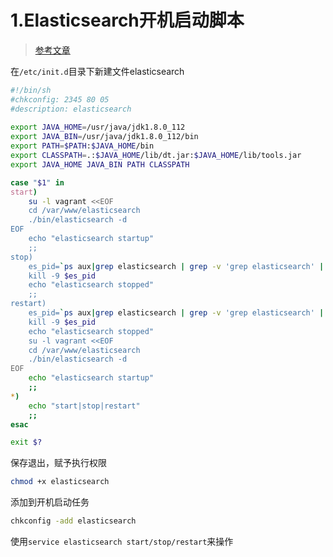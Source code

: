 # 1.Elasticsearch开机启动脚本
> [参考文章](https://www.jianshu.com/p/06794b2a7588)

在`/etc/init.d`目录下新建文件elasticsearch
```sh
#!/bin/sh
#chkconfig: 2345 80 05
#description: elasticsearch
 
export JAVA_HOME=/usr/java/jdk1.8.0_112
export JAVA_BIN=/usr/java/jdk1.8.0_112/bin
export PATH=$PATH:$JAVA_HOME/bin
export CLASSPATH=.:$JAVA_HOME/lib/dt.jar:$JAVA_HOME/lib/tools.jar
export JAVA_HOME JAVA_BIN PATH CLASSPATH

case "$1" in
start)
    su -l vagrant <<EOF
    cd /var/www/elasticsearch
    ./bin/elasticsearch -d
EOF    
    echo "elasticsearch startup"
    ;;  
stop)
    es_pid=`ps aux|grep elasticsearch | grep -v 'grep elasticsearch' | awk '{print $2}'`
    kill -9 $es_pid
    echo "elasticsearch stopped"
    ;;  
restart)
    es_pid=`ps aux|grep elasticsearch | grep -v 'grep elasticsearch' | awk '{print $2}'`
    kill -9 $es_pid
    echo "elasticsearch stopped"
    su -l vagrant <<EOF
    cd /var/www/elasticsearch
    ./bin/elasticsearch -d
EOF
    echo "elasticsearch startup"
    ;;  
*)
    echo "start|stop|restart"
    ;;  
esac

exit $?
```
保存退出，赋予执行权限
```bash
chmod +x elasticsearch 
```
添加到开机启动任务
```bash
chkconfig -add elasticsearch
```
使用`service elasticsearch start/stop/restart`来操作

